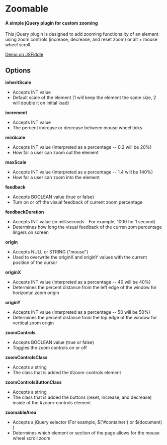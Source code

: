# Zoomable
#### A simple jQuery plugin for custom zooming
This jQuery plugin is designed to add zooming functionality of an element using zoom controls (increase, decrease, and reset zoom) or alt + mouse wheel scroll.

<a href="https://jsfiddle.net/FeelsLike1929/81okd956/">Demo on JSFiddle</a>

## Options
**inheritScale**
* Accepts INT value
* Default scale of the element (1 will keep the element the same size, 2 will double it on initial load)

**increment**
* Accepts INT value
* The percent increase or decrease between mouse wheel ticks

**minScale**
* Accepts INT value (Interpreted as a percentage -- 0.2 will be 20%) 
* How far a user can zoom out the element

**maxScale**
* Accepts INT value (Interpreted as a percentage -- 1.4 will be 140%) 
* How far a user can zoom into the element

**feedback**
* Accepts BOOLEAN value (true or false)
* Turn on or off the visual feedback of current zoom percentage

**feedbackDuration**
* Accepts INT value (in milliseconds - For example, 1000 for 1 second)
* Determines how long the visual feedback of the curren zom percentage lingers on screen

**origin**
* Accepts NULL or STRING ("mouse")
* Used to overwrite the originX and originY values with the current position of the cursor

**originX**
* Accepts INT value (interpreted as a percentage -- 40 will be 40%) 
* Determines the percent distance from the left edge of the window for horizontal zoom origin 

**originY**
* Accepts INT value (interpreted as a percentage -- 50 will be 50%) 
* Determines the percent distance from the top edge of the window for vertical zoom origin 

**zoomControls**
* Accepts BOOLEAN value (true or false)
* Toggles the zoom controls on or off

**zoomControlsClass**
* Accepts a string
* The class that is added the #zoom-controls element 

**zoomControlsButtonClass**
* Accepts a string
* The class that is added the buttons (reset, increase, and decrease) inside of the #zoom-controls element 

**zoomableArea**
* Accepts a jQuery selector (For example,  $('#container') or $(document) )
* Determines which element or section of the page allows for the mouse wheel scroll zoom


